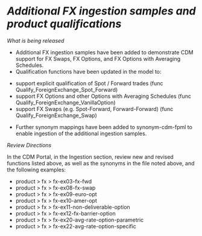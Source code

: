 # *Additional FX ingestion samples and product qualifications*

_What is being released_

* Additional FX ingestion samples have been added to demonstrate CDM support for FX Swaps, FX Options, and FX Options with Averaging Schedules.
* Qualification functions have been updated in the model to:
- support explicit qualification of Spot / Forward trades (func Qualify_ForeignExchange_Spot_Forward)
- support FX Options and other Options with Averaging Schedules (func Qualify_ForeignExchange_VanillaOption)
- support FX Swaps (e.g. Spot-Forward, Forward-Forward) (func Qualify_ForeignExchange_Swap)
* Further synonym mappings have been added to synonym-cdm-fpml to enable ingestion of the additional ingestion samples. 

_Review Directions_

In the CDM Portal, in the Ingestion section, review new and revised functions listed above, as well as the synonyms in the file noted above, and the following examples:

- product > fx > fx-ex03-fx-fwd
- product > fx > fx-ex08-fx-swap
- product > fx > fx-ex09-euro-opt
- product > fx > fx-ex10-amer-opt
- product > fx > fx-ex11-non-deliverable-option
- product > fx > fx-ex12-fx-barrier-option
- product > fx > fx-ex20-avg-rate-option-parametric
- product > fx > fx-ex22-avg-rate-option-specific
